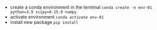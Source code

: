 * create a conda environment in the terminal ```conda create -n env-01 python=3.9 scipy=0.15.0 numpy```
* activate environment ```conda activate env-01```
* install new package ```pip install```
